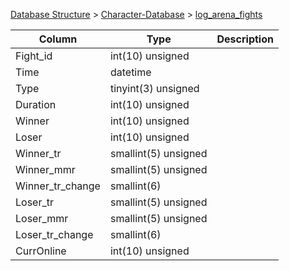 [Database Structure](Database-Structure) > [Character-Database](Character-Database) > [log_arena_fights](log_arena_fights)

Column | Type | Description
--- | --- | ---
Fight_id | int(10) unsigned | 
Time | datetime | 
Type | tinyint(3) unsigned | 
Duration | int(10) unsigned | 
Winner | int(10) unsigned | 
Loser | int(10) unsigned | 
Winner_tr | smallint(5) unsigned | 
Winner_mmr | smallint(5) unsigned | 
Winner_tr_change | smallint(6) | 
Loser_tr | smallint(5) unsigned | 
Loser_mmr | smallint(5) unsigned | 
Loser_tr_change | smallint(6) | 
CurrOnline | int(10) unsigned | 
